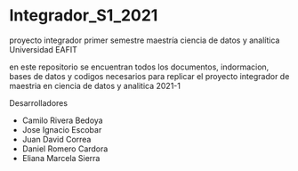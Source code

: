 # Integrador_S1_2021
proyecto integrador primer semestre maestría ciencia de datos y analítica Universidad EAFIT

en este repositorio se encuentran todos los documentos, indormacion, bases de datos y codigos necesarios para replicar el proyecto 
integrador de maestria en ciencia de datos y analitica 2021-1

Desarrolladores
- Camilo Rivera Bedoya
- Jose Ignacio Escobar
- Juan David Correa
- Daniel Romero Cardora
- Eliana Marcela Sierra
